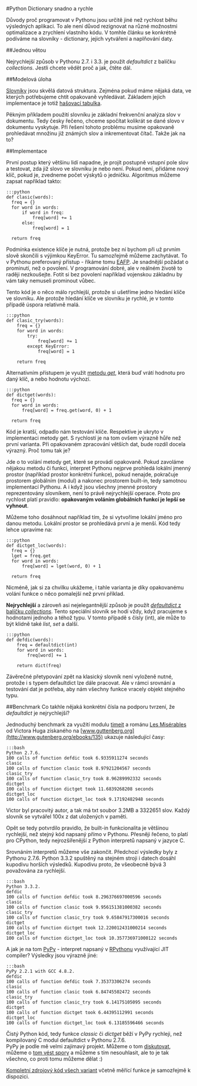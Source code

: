 #Python Dictionary snadno a rychle

Důvody proč programovat v Pythonu jsou určitě jiné než rychlost běhu výsledných aplikaci.
To ale není důvod rezignovat na různé možnostmi optimalizace a zrychlení vlastního kódu. V tomhle článku se konkrétně podíváme na slovníky -
dictionary, jejich vytváření a naplňování daty.

##Jednou větou

Nejrychlejší způsob v Pythonu 2.7. i 3.3. je použít _defaultdict_ z balíčku _collections_. Jestli chcete vědět proč a jak,
čtěte dál.

##Modelová úloha

[Slovníky](http://docs.python.org/2/library/stdtypes.html#dict) jsou skvělá datová struktura.
Zejména pokud máme nějaká data, ve kterých potřebujeme
chtít opakovaně vyhledávat. Základem jejich implementace je totiž [hašovací tabulka](http://cs.wikipedia.org/wiki/Ha%C5%A1ovac%C3%AD_tabulka).

Pěkným příkladem použití slovníku je základní frekvenční analýza slov
v dokumentu. Tedy česky řečeno, chceme spočítat kolikrát se dané slovo v dokumentu
vyskytuje. Při řešení tohoto problému musíme opakovaně prohledávat množinu již známých slov a inkrementovat čítač. Takže jak na to?

##Implementace

První postup který většinu lidí napadne, je projít postupně vstupní pole slov a testovat, zda již slovo ve slovníku je nebo není.
Pokud není, přidáme nový klíč, pokud je, zvedneme počet výskytů o jedničku. Algoritmus můžeme zapsat
například takto:

    :::python
    def clasic(words):
      freq = {}
      for word in words:
          if word in freq:
              freq[word] += 1
          else:
              freq[word] = 1

      return freq

Podmínka existence klíče je nutná, protože bez ní bychom při už prvním slově skončili s výjimkou KeyError.
Tu samozřejmě můžeme zachytávat. To v Pythonu preferovaný přístup - říkáme tomu
[EAFP](http://docs.python.org/2/glossary.html). Je snadnější požádat o prominutí,
než o povolení. V programování dobré, ale v reálném životě to raději nezkoušejte. 
Fotit si bez povolení například vojenskou základnu by vám taky nemuseli prominout vůbec.

Tento kód je o
něco málo rychlejší, protože si ušetříme jedno hledání klíče ve slovníku. Ale protože hledání klíče
ve slovníku je rychlé, je v tomto případě úspora relativně malá.
    
    :::python
    def clasic_try(words):
        freq = {}
        for word in words:
            try:
                freq[word] += 1
            except KeyError:
                freq[word] = 1

        return freq   

Alternativním přístupem je využít [metodu _get_](http://docs.python.org/2/library/stdtypes.html#dict),
která buď vrátí hodnotu pro daný klíč, a nebo hodnotu výchozí.

    :::python
    def dictget(words):
      freq = {}
      for word in words:
          freq[word] = freq.get(word, 0) + 1

      return freq

Kód je kratší, odpadlo nám testování klíče. Respektive je ukryto v implementaci metody get. S
rychlostí je na tom ovšem výrazně hůře než první varianta. Při opakovaném zpracování větších dat,
bude rozdíl docela výrazný. Proč tomu tak je?

Jde o to volání metody get, které se provádí opakovaně. Pokud zavoláme nějakou metodu či funkci, interpret Pythonu
nejprve prohledá lokální jmenný prostor (například prostor konkrétní funkce), pokud nenajde, pokračuje prostorem globálním (modul)
a nakonec prostorem built-in, tedy samotnou implementací Pythonu. A i když jsou všechny jmenné prostory reprezentovány slovníkem, není to právě
nejrychlejší operace. Proto pro rychlost platí pravidlo: **opakovaným voláním globálních funkcí
 je lepší se vyhnout**. 

 Můžeme toho dosáhnout například tím, že si vytvoříme lokální jméno pro danou metodu.
Lokální prostor se prohledává první a je menší. Kód tedy lehce upravíme na:


    :::python
    def dictget_loc(words):
      freq = {}
      lget = freq.get
      for word in words:
          freq[word] = lget(word, 0) + 1

      return freq

Nicméně, jak si za chvilku ukážeme, i tahle varianta je díky opakovanému volání funkce o něco
pomalejší než první příklad. 

**Nejrychlejší** a zároveň asi nejelegantnější způsob je použít
 [_defaultdict_ z balíčku _collections_](http://docs.python.org/2/library/collections.html#collections.defaultdict). Tento speciální slovník se hodí vždy, když pracujeme s
hodnotami jednoho a téhož typu. V tomto případě s čísly (int), ale může to být klidně také _list_, _set_ a
další.

    :::python        
    def defdic(words):
        freq = defaultdict(int)
        for word in words:
            freq[word] += 1

        return dict(freq)

Závěrečné přetypování zpět na klasický slovník není vyloženě nutné, protože i s typem defaultdict
lze dále pracovat. Ale v rámci srovnání a testování dat je potřeba, aby nám
všechny funkce vracely objekt stejného typu.

##Benchmark
Co takhle nějaká konkrétní čísla na podporu tvrzení, že _defaultdict_ je nejrychlejší? 

Jednoduchý
benchmark za využití modulu [timeit](http://docs.python.org/2/library/timeit.html) a románu
[Les Misérables](http://en.wikipedia.org/wiki/Les_Mis%C3%A9rables) od Victora Huga získaného na [www.guttenberg.org](http://www.gutenberg.org/ebooks/135) ukazuje následující časy:

    :::bash
    Python 2.7.6.
    100 calls of function defdic took 6.9335911274 seconds
    clasic
    100 calls of function clasic took 8.97921204567 seconds
    clasic_try
    100 calls of function clasic_try took 8.96289992332 seconds
    dictget
    100 calls of function dictget took 11.6839268208 seconds
    dictget_loc
    100 calls of function dictget_loc took 9.17192482948 seconds

Victor byl pracovitý autor, a tak má txt soubor 3.2MB a 3322651 slov. Každý slovník se vytvářel 100x z dat uložených v paměti.

Opět se tedy potvrdilo pravidlo, že built-in funkcionalita je většinou rychlejší, než stejný kód napsaný přímo v Pythonu. Přesněji řečeno, to platí pro CPython, tedy nejrozšířenější z Python interpretů napsaný v jazyce C. 

Srovnáním interpretů můžeme vše zakončit. Předchozí výsledky byly z Pythonu 2.7.6. Python 3.3.2 spuštěný na stejném stroji i datech dosáhl kupodivu horších výsledků. Kupodivu proto, že všeobecně bývá 3 považována za rychlejší.
        
    :::bash
    Python 3.3.2.
    defdic
    100 calls of function defdic took 8.296376697000596 seconds
    clasic
    100 calls of function clasic took 9.956151381000382 seconds
    clasic_try
    100 calls of function clasic_try took 9.65847917300016 seconds
    dictget
    100 calls of function dictget took 12.220012431000214 seconds
    dictget_loc
    100 calls of function dictget_loc took 10.357736971000122 seconds


A jak je na tom [PyPy](http://pypy.org/) - interpret napsaný v [RPythonu](https://code.google.com/p/rpython/) využívající JIT compiler? Výsledky jsou výrazně jiné:

    :::bash
    PyPy 2.2.1 with GCC 4.8.2.
    defdic
    100 calls of function defdic took 7.35373306274 seconds
    clasic
    100 calls of function clasic took 6.84745502472 seconds
    clasic_try
    100 calls of function clasic_try took 6.14175105095 seconds
    dictget
    100 calls of function dictget took 6.44395112991 seconds
    dictget_loc
    100 calls of function dictget_loc took 6.13185596466 seconds

Čistý Python kód, tedy funkce _classic_ či _dictget_ běží v PyPy rychleji, než kompilovaný C modul defaultdict v Pythonu 2.7.6.  
PyPy je podle mě velmi zajímavý projekt. Můžeme o tom [diskutovat](http://stackoverflow.com/questions/18946662/why-shouldnt-i-use-pypy-over-cpython-if-pypy-is-6-3-times-faster), můžeme o [tom vést spory](http://stackoverflow.com/questions/2970108/pypy-what-is-all-the-buzz-about) a můžeme s tím nesouhlasit, ale to je tak všechno, co proti tomu můžeme dělat :)

[Kompletní zdrojový kód všech variant](https://gist.github.com/jirivrany/8704099) včetně měřící funkce je samozřejmě k dispozici.
    




        

      

